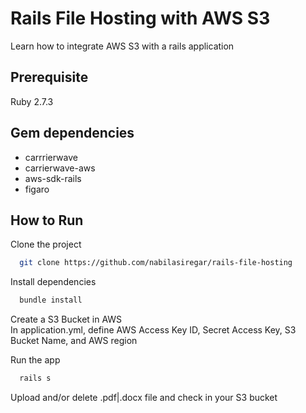 # Rails File Hosting with AWS S3
Learn how to integrate AWS S3 with a rails application

## Prerequisite
Ruby 2.7.3

## Gem dependencies
- carrrierwave
- carrierwave-aws
- aws-sdk-rails
- figaro

## How to Run
Clone the project

```bash
  git clone https://github.com/nabilasiregar/rails-file-hosting
```

Install dependencies

```bash
  bundle install
```

Create a S3 Bucket in AWS</br>
In application.yml, define AWS Access Key ID, Secret Access Key, S3 Bucket Name, and AWS region

Run the app
```bash
  rails s
```

Upload and/or delete .pdf|.docx file and check in your S3 bucket
